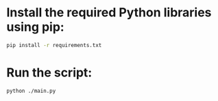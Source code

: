 # Install the required Python libraries using pip:

```bash
pip install -r requirements.txt
```

# Run the script:

```bash
python ./main.py
```
